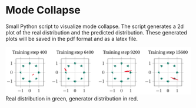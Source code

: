 # Mode Collapse

Small Python script to visualize mode collapse. The script generates a 2d plot of the real distribution and the predicted distribution.
These generated plots will be saved in the pdf format and as a latex file.

![plot](mode_collapse_example.PNG "plot")
Real distribution in green, generator distribution in red.
